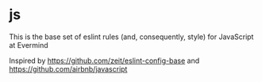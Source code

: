 # js
This is the base set of eslint rules (and, consequently, style) for JavaScript at Evermind

Inspired by https://github.com/zeit/eslint-config-base and https://github.com/airbnb/javascript

